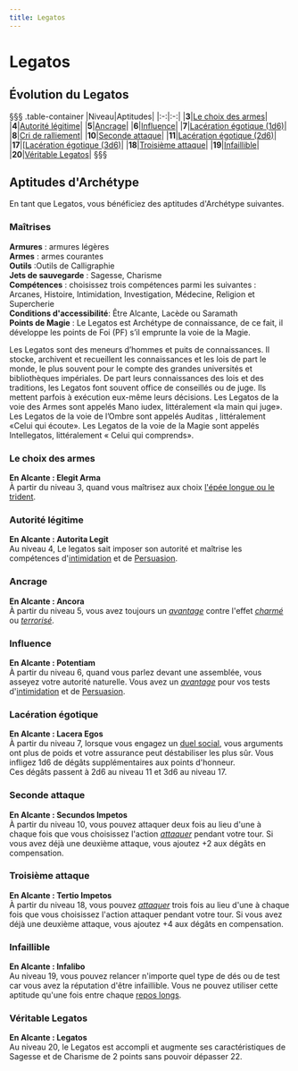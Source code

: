 ```yaml
---
title: Legatos
---
```

# Legatos

## Évolution du Legatos
§§§ .table-container
|Niveau|Aptitudes|
|:-:|:-:|
|**3**|[Le choix des armes](#le-choix-des-armes)|
|**4**|[Autorité légitime](#autorite-legitime)|
|**5**|[Ancrage](#ancrage)|
|**6**|[Influence](#influence)|
|**7**|[Lacération égotique (1d6)](#laceration-égotique)|
|**8**|[Cri de ralliement](#cri-de-ralliement)|
|**10**|[Seconde attaque](#seconde-attaque)|
|**11**|[Lacération égotique (2d6)](#laceration-égotique)|
|**17**|[[Lacération égotique (3d6)](#laceration-égotique)|
|**18**|[Troisième attaque](#troisieme-attaque)|
|**19**|[Infaillible](#infaillible)|
|**20**|[Véritable Legatos](#veritable-legatos)|
§§§

## Aptitudes d'Archétype
En tant que Legatos, vous bénéficiez des aptitudes d'Archétype suivantes.

### Maîtrises
**Armures** :  armures légères  
**Armes** : armes courantes  
**Outils** :Outils de Calligraphie    
**Jets de sauvegarde** : Sagesse, Charisme  
**Compétences** : choisissez trois compétences parmi les suivantes : Arcanes, Histoire, Intimidation, Investigation, Médecine, Religion et Supercherie  
**Conditions d'accessibilité**: Être Alcante, Lacède ou Saramath  
**Points de Magie** : Le Legatos est Archétype de connaissance, de ce fait, il développe les points de Foi (PF) s’il emprunte la voie de la Magie.

Les Legatos sont des meneurs d’hommes et puits de connaissances. Il stocke, archivent et recueillent les connaissances et les lois de part le monde, le plus souvent pour le compte des grandes universités et bibliothèques impériales. De part leurs connaissances des lois et des traditions, les Legatos font souvent office de conseillés ou de juge. Ils mettent parfois à exécution eux-même leurs décisions. Les Legatos de la voie des Armes sont appelés Mano iudex, littéralement «la main qui juge». Les Legatos de la voie de l’Ombre sont appelés Auditas , littéralement «Celui qui écoute». Les Legatos de la voie de la Magie sont appelés Intellegatos, littéralement « Celui qui comprends».  

### Le choix des armes   
**En Alcante : Elegit Arma**  
À partir du niveau 3, quand vous maîtrisez aux choix [l'épée longue ou le trident](/equipement/#tableau-des-armes).  

### Autorité légitime  
**En Alcante : Autorita Legit**  
Au niveau 4, Le legatos sait imposer son autorité et maîtrise les compétences d'[intimidation](/utiliser-les-caracteristiques/intimidation) et de [Persuasion](/utiliser-les-caracteristiques/persuasion).

### Ancrage
**En Alcante : Ancora**  
À partir du niveau 5, vous avez toujours un [_avantage_](/utiliser-les-caracteristiques/#avantage-et-desavantage) contre l'effet [_charmé_](/gerer-la-sante-du-personnage/#charme) ou [_terrorisé_](/gerer-la-sante-du-personnage/#terrorise).  

### Influence  
**En Alcante : Potentiam**  
À partir du niveau 6, quand vous parlez devant une assemblée, vous asseyez votre autorité naturelle. Vous avez un [_avantage_](/utiliser-les-caracteristiques/#avantage-et-desavantage) pour vos tests d'[intimidation](/utiliser-les-caracteristiques/intimidation) et de [Persuasion](/utiliser-les-caracteristiques/persuasion).

### Lacération égotique  
**En Alcante : Lacera Egos**  
À partir du niveau 7, lorsque vous engagez un [duel social](/passion-honneur-et-interactions-sociales/#honneur-&-interactions-sociales), vous arguments ont plus de poids et votre assurance peut déstabiliser les plus sûr. Vous infligez 1d6 de dégâts supplémentaires aux points d'honneur.  
Ces dégâts passent à 2d6 au niveau 11 et 3d6 au niveau 17.  

### Seconde attaque  
**En Alcante : Secundos Impetos**  
À partir du niveau 10, vous pouvez attaquer deux fois au lieu d'une à chaque fois que vous choisissez l'action [_attaquer_](/combattre/#attaquer) pendant votre tour. Si vous avez déjà une deuxième attaque, vous ajoutez +2 aux dégâts en compensation.

### Troisième attaque  
**En Alcante : Tertio Impetos**  
À partir du niveau 18, vous pouvez [_attaquer_](/combattre/#attaquer) trois fois au lieu d'une à chaque fois que vous choisissez l'action attaquer pendant votre tour. Si vous avez déjà une deuxième attaque, vous ajoutez +4 aux dégâts en compensation.

### Infaillible  
**En Alcante : Infalibo**  
Au niveau 19, vous pouvez relancer n'importe quel type de dés ou de test car vous avez la réputation d'être infaillible. Vous ne pouvez utiliser cette aptitude qu'une fois entre chaque [repos longs](/gerer-la-sante-du-personnage/#repos-long).  

### Véritable Legatos  
**En Alcante : Legatos**  
Au niveau 20, le Legatos est accompli et augmente ses caractéristiques de Sagesse et de Charisme de 2 points sans pouvoir dépasser 22.
